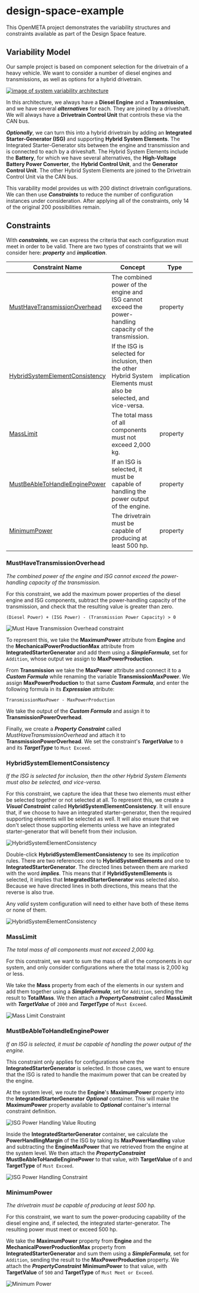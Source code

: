 # design-space-example
This OpenMETA project demonstrates the variability structures and constraints available as part of the Design Space feature.

## Variability Model
Our sample project is based on component selection for the drivetrain of a heavy vehicle. We want to consider a number of diesel engines and transmissions, as well as options for a hybrid drivetrain.

[![image of system variability architecture](images/architecture.svg)](https://docs.google.com/drawings/d/1vpe10HUfPfzYQmR3JW2pXkALklzd0Or0NvBXizgAnLQ/edit?usp=sharing)

In this architecture, we always have a **Diesel Engine** and a **Transmission**, and we have several _**alternatives**_ for each. They are joined by a driveshaft. We will always have a **Drivetrain Control Unit** that controls these via the CAN bus.

_**Optionally**_, we can turn this into a hybrid drivetrain by adding an **Integrated Starter-Generator (ISG)** and supporting **Hybrid System Elements**. The Integrated Starter-Generator sits between the engine and transmission and is connected to each by a driveshaft. The Hybrid System Elements include the **Battery**, for which we have several alternatives, the **High-Voltage Battery Power Converter**, the **Hybrid Control Unit**, and the **Generator Control Unit**. The other Hybrid System Elements are joined to the Drivetrain Control Unit via the CAN bus.

This varability model provides us with 200 distinct drivetrain configurations. We can then use _**Constraints**_ to reduce the number of configuration instances under consideration. After applying all of the constraints, only 14 of the original 200 possibilities remain.

## Constraints
With _**constraints**_, we can express the criteria that each configuration must meet in order to be valid. There are two types of constraints that we will consider here: _**property**_ and _**implication**_.

Constraint Name | Concept | Type
--------------- | ------- | ----
[MustHaveTransmissionOverhead](#musthavetransmissionoverhead) | The combined power of the engine and ISG cannot exceed the power-handling capacity of the transmission. | property
[HybridSystemElementConsistency](#hybridsystemelementconsistency) | If the ISG is selected for inclusion, then the other Hybrid System Elements must also be selected, and vice-versa. | implication
[MassLimit](#masslimit) | The total mass of all components must not exceed 2,000 kg. | property
[MustBeAbleToHandleEnginePower](#mustbeabletohandleenginepower) | If an ISG is selected, it must be capable of handling the power output of the engine. | property
[MinimumPower](#minimumpower) | The drivetrain must be capable of producing at least 500 hp. | property

### MustHaveTransmissionOverhead
_The combined power of the engine and ISG cannot exceed the power-handling capacity of the transmission._

For this constraint, we add the maximum power properties of the diesel engine and ISG components, subtract the power-handling capacity of the transmission, and check that the resulting value is greater than zero.

`(Diesel Power) + (ISG Power) - (Transmission Power Capacity) > 0`

![Must Have Transmission Overhead constraint](images/must_have_transmission_overhead.png)

To represent this, we take the **MaximumPower** attribute from **Engine** and the **MechanicalPowerProductionMax** attribute from **IntegratedStarterGenerator** and add them using a _**SimpleFormula**_, set for `Addition`, whose output we assign to **MaxPowerProduction**.

From **Transmission** we take the **MaxPower** attribute and connect it to a _**Custom Formula**_ while renaming the variable **TransmissionMaxPower**. We assign **MaxPowerProduction** to that same _**Custom Formula**_, and enter the following formula in its _**Expression**_ attribute:

`TransmissionMaxPower - MaxPowerProduction`

We take the output of the _**Custom Formula**_ and assign it to **TransmissionPowerOverhead**.

Finally, we create a _**Property Constraint**_ called _MustHaveTransmissionOverhead_ and attach it to **TransmissionPowerOverhead**. We set the constraint's _**TargetValue**_ to `0` and its _**TargetType**_ to `Must Exceed`.

### HybridSystemElementConsistency
_If the ISG is selected for inclusion, then the other Hybrid System Elements must also be selected, and vice-versa._

For this constraint, we capture the idea that these two elements must either be selected together or not selected at all. To represent this, we create a _**Visual Constraint**_ called **HybridSystemElementConsistency**. It will ensure that, if we choose to have an integrated starter-generator, then the required supporting elements will be selected as well. It will also ensure that we don't select those supporting elements unless we have an integrated starter-generator that will benefit from their inclusion.

![HybridSystemElementConsistency](images/select_hybrid_elements.png)

Double-click **HybridSystemElementConsistency** to see its _implication_ rules. There are two references: one to **HybridSystemElements** and one to **IntegratedStarterGenerator**. The directed lines between them are marked with the word _**implies**_. This means that if **HybridSystemElements** is selected, it implies that **IntegratedStarterGenerator** was selected also. Because we have directed lines in both directions, this means that the reverse is also true.

Any _valid_ system configuration will need to either have both of these items or none of them.

![HybridSystemElementConsistency](images/select_hybrid_elements_inside.png)

### MassLimit
_The total mass of all components must not exceed 2,000 kg._

For this constraint, we want to sum the mass of all of the components in our system, and only consider configurations where the total mass is 2,000 kg or less.

We take the **Mass** property from each of the elements in our system and add them together using a _**SimpleFormula**_, set for `Addition`, sending the result to **TotalMass**. We then attach a _**PropertyConstraint**_ called **MassLimit** with _**TargetValue**_ of `2000` and _**TargetType**_ of `Must Exceed`.

![Mass Limit Constraint](images/mass_limit_constraint.png)

### MustBeAbleToHandleEnginePower
_If an ISG is selected, it must be capable of handling the power output of the engine._

This constraint only applies for configurations where the **IntegratedStarterGenerator** is selected. In those cases, we want to ensure that the ISG is rated to handle the maximum power that can be created by the engine.

At the system level, we route the **Engine**'s **MaximumPower** property into the **IntegratedStarterGenerator** _**Optional**_ container. This will make the **MaximumPower** property available to _**Optional**_ container's internal constraint definition.

![ISG Power Handling Value Routing](images/isg-power-handling-value-routing.png)

Inside the **IntegratedStarterGenerator** container, we calculate the **PowerHandlingMargin** of the ISG by taking its **MaxPowerHandling** value and subtracting the **EngineMaxPower** that we retrieved from the engine at the system level. We then attach the _**PropertyConstraint**_ **MustBeAbleToHandleEnginePower** to that value, with **TargetValue** of `0` and **TargetType** of `Must Exceed`.

![ISG Power Handling Constraint](images/isg-power-handling-constraint.png)

### MinimumPower
_The drivetrain must be capable of producing at least 500 hp._

For this constraint, we want to sum the power-producing capability of the diesel engine and, if selected, the integrated starter-generator. The resulting power must meet or exceed 500 hp.

We take the **MaximumPower** property from **Engine** and the **MechanicalPowerProductionMax** property from **IntegratedStarterGenerator** and sum them using a _**SimpleFormula**_, set for `Addition`, sending the result to the **MaxPowerProduction** property. We attach the _**PropertyConstraint**_ **MinimumPower** to that value, with **TargetValue** of `500` and **TargetType** of `Must Meet or Exceed`.

![Minimum Power](images/minimum-power.png)
